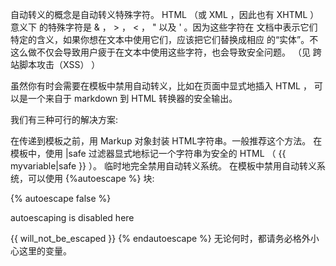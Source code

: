 自动转义的概念是自动转义特殊字符。 HTML （或 XML ，因此也有 XHTML ）意义下 的特殊字符是 & ， > ， < ， " 以及 ' 。因为这些字符在 文档中表示它们特定的含义，如果你想在文本中使用它们，应该把它们替换成相应
的“实体”。不这么做不仅会导致用户疲于在文本中使用这些字符，也会导致安全问题。 （见 跨站脚本攻击（XSS） ）

虽然你有时会需要在模板中禁用自动转义，比如在页面中显式地插入 HTML ， 可以是一个来自于 markdown 到 HTML 转换器的安全输出。

我们有三种可行的解决方案:

在传递到模板之前，用 Markup 对象封装 HTML字符串。一般推荐这个方法。 在模板中，使用 |safe 过滤器显式地标记一个字符串为安全的 HTML （ {{ myvariable|safe }} ）。 临时地完全禁用自动转义系统。
在模板中禁用自动转义系统，可以使用 {%autoescape %} 块:

{% autoescape false %}
<p>autoescaping is disabled here
<p>{{ will_not_be_escaped }} {% endautoescape %} 无论何时，都请务必格外小心这里的变量。